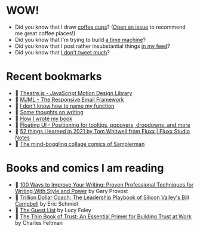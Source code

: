 # WOW!

- Did you know that I draw [coffee cups](https://papercups.mamuso.net/)? ([Open an issue](https://github.com/mamuso/papercups/issues) to recommend me great coffee places!)
- Did you know that I'm trying to build [a time machine](https://github.com/mamuso/fluxcapacitor)?
- Did you know that I post rather insubstantial things [in my feed](https://feed.mamuso.net/)?
- Did you know that [I don't tweet much](https://twitter.com/mamuso)?

# Recent bookmarks

- 👀 [Theatre.js - JavaScript Motion Design Library](https://www.theatrejs.com/)
- 👀 [MJML - The Responsive Email Framework](https://mjml.io/)
- 👀 [I don't know how to name my function](https://namingmyfunction.vercel.app/)
- 👀 [Some thoughts on writing](https://danluu.com/writing-non-advice/)
- 👀 [How I wrote my book](https://www.kevinwmcconnell.com/writing/how-i-wrote-my-book)
- 👀 [Floating UI - Positioning for tooltips, popovers, dropdowns, and more](https://www.floating-ui.com/)
- 👀 [52 things I learned in 2021 by Tom Whitwell from Fluxx | Fluxx Studio Notes](https://medium.com/fluxx-studio-notes/52-things-i-learned-in-2021-8481c4e0d409)
- 👀 [The mind-boggling collage comics of Samplerman](https://www.itsnicethat.com/articles/samplerman-illustration-131216)


# Books and comics I am reading

- 📘 [100 Ways to Improve Your Writing: Proven Professional Techniques for Writing With Style and Power](https://www.goodreads.com/book/show/43229424) by Gary Provost
- 📘 [Trillion Dollar Coach: The Leadership Playbook of Silicon Valley's Bill Campbell](https://www.goodreads.com/book/show/42764751) by Eric Schmidt
- 📘 [The Guest List](https://www.goodreads.com/book/show/52656911) by Lucy Foley
- 📘 [The Thin Book of Trust; An Essential Primer for Building Trust at Work](https://www.goodreads.com/book/show/8245275) by Charles Feltman

